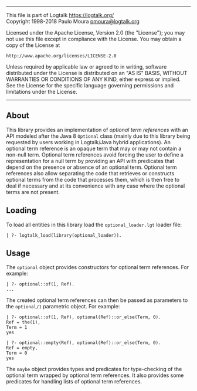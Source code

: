 ________________________________________________________________________

This file is part of Logtalk <https://logtalk.org/>  
Copyright 1998-2018 Paulo Moura <pmoura@logtalk.org>

Licensed under the Apache License, Version 2.0 (the "License");
you may not use this file except in compliance with the License.
You may obtain a copy of the License at

    http://www.apache.org/licenses/LICENSE-2.0

Unless required by applicable law or agreed to in writing, software
distributed under the License is distributed on an "AS IS" BASIS,
WITHOUT WARRANTIES OR CONDITIONS OF ANY KIND, either express or implied.
See the License for the specific language governing permissions and
limitations under the License.
________________________________________________________________________


About
-----

This library provides an implementation of *optional term references* with
an API modeled after the Java 8 `Optional` class (mainly due to this library
being requested by users working in Logtalk/Java hybrid applications). An
optional term reference is an opaque term that may or may not contain a
non-null term. Optional term references avoid forcing the user to define a
representation for a null term by providing an API with predicates that
depend on the presence or absence of an optional term. Optional term
references also allow separating the code that retrieves or constructs
optional terms from the code that processes them, which is then free to
deal if necessary and at its convenience with any case where the optional
terms are not present.


Loading
-------

To load all entities in this library load the `optional_loader.lgt` loader
file:

	| ?- logtalk_load(library(optional_loader)).


Usage
-----

The `optional` object provides constructors for optional term references. For
example:

	| ?- optional::of(1, Ref).
	...

The created optional term references can then be passed as parameters to the
`optional/1` parametric object. For example:

	| ?- optional::of(1, Ref), optional(Ref)::or_else(Term, 0).
	Ref = the(1),
	Term = 1
	yes

	| ?- optional::empty(Ref), optional(Ref)::or_else(Term, 0).
	Ref = empty,
	Term = 0
	yes

The `maybe` object provides types and predicates for type-checking of the
optional term wrapped by optional term references. It also provides some 
predicates for handling lists of optional term references.
